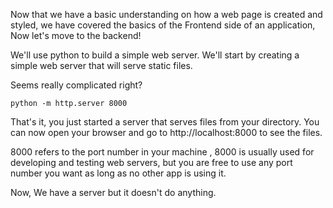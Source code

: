 Now that we have a basic understanding on how a web page is created and styled, we have covered the basics of the Frontend side of an application, Now let's move to the backend!

We'll use python to build a simple web server. We'll start by creating a simple web server that will serve static files.

Seems really complicated right?

```shell
python -m http.server 8000
```

That's it, you just started a server that serves files from your directory. You can now open your browser and go to http://localhost:8000 to see the files.

8000 refers to the port number in your machine , 8000 is usually used for developing and testing web servers, but you are free to use any port number you want as long as no other app is using it.

Now, We have a server but it doesn't do anything.
